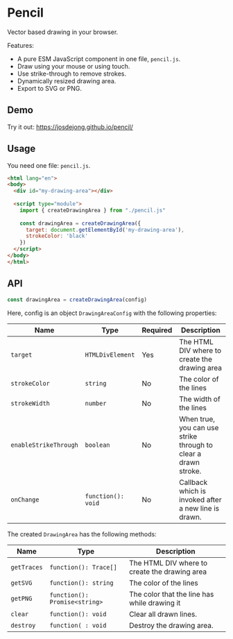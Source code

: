 # Pencil

Vector based drawing in your browser.

Features:

- A pure ESM JavaScript component in one file, `pencil.js`.
- Draw using your mouse or using touch.
- Use strike-through to remove strokes.
- Dynamically resized drawing area.
- Export to SVG or PNG.

## Demo

Try it out: https://josdejong.github.io/pencil/

## Usage

You need one file: `pencil.js`.

```html
<html lang="en">
<body>
  <div id="my-drawing-area"></div>
  
  <script type="module">
    import { createDrawingArea } from "./pencil.js"
  
    const drawingArea = createDrawingArea({ 
      target: document.getElementById('my-drawing-area'),
      strokeColor: 'black'
    })
  </script>
</body>
</html>
```

## API

```js
const drawingArea = createDrawingArea(config)
```

Here, config is an object `DrawingAreaConfig` with the following properties:

| Name          | Type               | Required | Description                                                    |
|---------------|--------------------|----------|----------------------------------------------------------------|
| `target`      | `HTMLDivElement`   | Yes      | The HTML DIV where to create the drawing area                  |
| `strokeColor` | `string`           | No       | The color of the lines                                         |
| `strokeWidth` | `number`           | No       | The width of the lines                                         |
| `enableStrikeThrough` | `boolean`          | No       | When true, you can use strike through to clear a drawn stroke. |
| `onChange`    | `function(): void` | No       | Callback which is invoked after a new line is drawn.           |

The created `DrawingArea` has the following methods:

| Name        | Type                          | Description                                   |
|-------------|-------------------------------|-----------------------------------------------|
| `getTraces` | `function(): Trace[]`         | The HTML DIV where to create the drawing area |
| `getSVG`    | `function(): string`          | The color of the lines                        |
| `getPNG`    | `function(): Promise<string>` | The color that the line has while drawing it  |
| `clear`     | `function(): void`            | Clear all drawn lines.                        |
| `destroy`   | `function( : void`            | Destroy the drawing area.                     |
